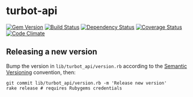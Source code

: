# turbot-api

[![Gem Version](https://badge.fury.io/rb/turbot-api.svg)](https://badge.fury.io/rb/turbot-api)
[![Build Status](https://secure.travis-ci.org/openc/turbot-api.png)](https://travis-ci.org/openc/turbot-api)
[![Dependency Status](https://gemnasium.com/openc/turbot-api.png)](https://gemnasium.com/openc/turbot-api)
[![Coverage Status](https://coveralls.io/repos/openc/turbot-api/badge.png)](https://coveralls.io/r/openc/turbot-api)
[![Code Climate](https://codeclimate.com/github/openc/turbot-api.png)](https://codeclimate.com/github/openc/turbot-api)

## Releasing a new version

Bump the version in `lib/turbot_api/version.rb` according to the [Semantic Versioning](http://semver.org/) convention, then:

    git commit lib/turbot_api/version.rb -m 'Release new version'
    rake release # requires Rubygems credentials
